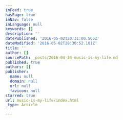 ```yaml
---
inFeed: true
hasPage: true
inNav: false
inLanguage: null
keywords: []
description: ''
datePublished: '2016-05-02T20:31:00.565Z'
dateModified: '2016-05-02T20:30:52.101Z'
title: ''
author: []
sourcePath: _posts/2016-04-24-music-is-my-life.md
published: true
authors: []
publisher:
  name: null
  domain: null
  url: null
  favicon: null
starred: true
url: music-is-my-life/index.html
_type: Article

---
```

